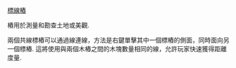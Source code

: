 
[標線樁](item:betterwithmods:stake)

樁用於測量和勘查土地或美觀.

兩個共線標樁可以通過線連線，方法是右鍵單擊其中一個標樁的側面，同時面向另一個標樁.
這將使用與兩個木樁之間的木塊數量相同的線，允許玩家快速獲得距離度量.
